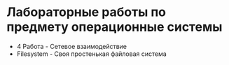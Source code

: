 # Лабораторные работы по предмету операционные системы
* 4 Работа - Сетевое взаимодействие
* Filesystem - Своя простенькая файловая система